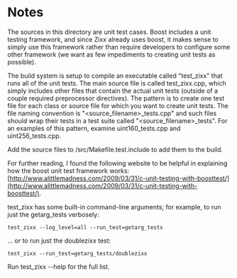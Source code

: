 # Notes
The sources in this directory are unit test cases.  Boost includes a
unit testing framework, and since Zixx already uses boost, it makes
sense to simply use this framework rather than require developers to
configure some other framework (we want as few impediments to creating
unit tests as possible).

The build system is setup to compile an executable called "test_zixx"
that runs all of the unit tests.  The main source file is called
test_zixx.cpp, which simply includes other files that contain the
actual unit tests (outside of a couple required preprocessor
directives).  The pattern is to create one test file for each class or
source file for which you want to create unit tests.  The file naming
convention is "<source_filename>_tests.cpp" and such files should wrap
their tests in a test suite called "<source_filename>_tests".  For an
examples of this pattern, examine uint160_tests.cpp and
uint256_tests.cpp.

Add the source files to /src/Makefile.test.include to add them to the build.

For further reading, I found the following website to be helpful in
explaining how the boost unit test framework works:
[http://www.alittlemadness.com/2009/03/31/c-unit-testing-with-boosttest/](http://www.alittlemadness.com/2009/03/31/c-unit-testing-with-boosttest/).

test_zixx has some built-in command-line arguments; for
example, to run just the getarg_tests verbosely:

    test_zixx --log_level=all --run_test=getarg_tests

... or to run just the doublezixx test:

    test_zixx --run_test=getarg_tests/doublezixx

Run  test_zixx --help   for the full list.

